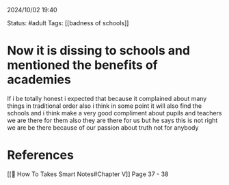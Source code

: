 2024/10/02
19:40

Status: #adult 
Tags: [[badness of schools]] 
# Now it is dissing to schools and mentioned the benefits of academies

If i be totally honest i expected that because it complained about many things in traditional order also i think in some point it will also find the schools and i think make a very good compliment about pupils and teachers we are there for them also they are there for us but he says this is not right we are be there because of our passion about truth not for anybody
# References

[[📙 How To Takes Smart Notes#Chapter V]] Page 37 - 38
